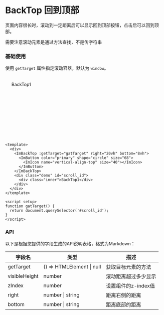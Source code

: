 # BackTop 回到顶部

页面内容很长时，滚动到一定距离后可以显示回到顶部按钮，点击后可以回到顶部。

<ImAlert title="Tips" variant="outlined">需要注意滚动元素是通过方法查找，不是传字符串</ImAlert>

### 基础使用

使用 `getTarget` 属性指定滚动容器，默认为 `window`。

<div>
    <ImBackTop :getTarget="gatTarget" right="20vh" bottom="8vh">
      <ImButton color="primary" shape="circle" size="68">
        <ImIcon name="vertical-align-top" size="40"></ImIcon>
      </ImButton>
    </ImBackTop>
      <div class="demo" id="scroll_id">
        <div class="inner">BackTop1</div>
      </div>
  </div>

```vue
<template>
  <div>
    <ImBackTop :getTarget="gatTarget" right="20vh" bottom="8vh">
      <ImButton color="primary" shape="circle" size="68">
        <ImIcon name="vertical-align-top" size="40"></ImIcon>
      </ImButton>
    </ImBackTop>
    <div class="demo" id="scroll_id">
      <div class="inner">BackTop1</div>
    </div>
  </div>
</template>

<script setup>
function gatTarget() {
  return document.querySelector('#scroll_id');
}
</script>
```

<script setup>
function gatTarget() {
  return document.querySelector('#scroll_id');
}

</script>

<style scoped>
.demo {
  height: 200px;
  flex: 1;
  overflow-y: auto;
  border-radius: 4px;
  background-color: var(--im-primary-color-6);
}

.inner {
  height: 1500px;
  padding: 20px;
}

</style>

### API


以下是根据您提供的字段生成的API说明表格，格式为Markdown：

| 字段名        | 类型                      | 描述                                                                 |
|---------------|---------------------------|----------------------------------------------------------------------|
| getTarget     | () => HTMLElement \| null | 获取目标元素的方法                                                   |
| visibleHeight | number                    | 滚动距离超过多少显示                                                 |
| zIndex        | number                    | 设置组件的z-index值                                                  |
| right         | number \| string          | 距离右侧的距离                                                     |
| bottom        | number \| string          | 距离底部的距离                                                     |
